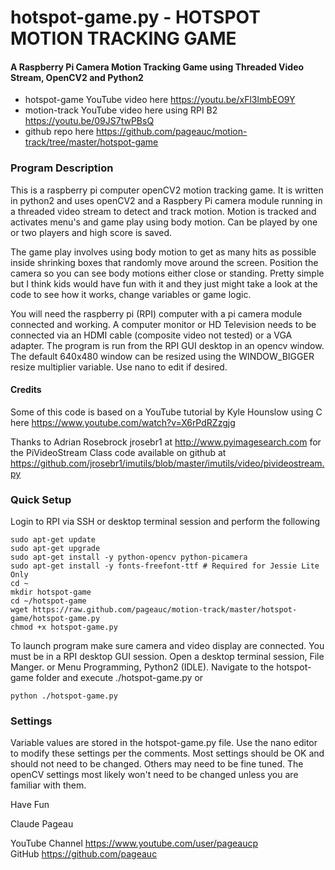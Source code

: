 # hotspot-game.py - HOTSPOT MOTION TRACKING GAME
#### A Raspberry Pi Camera Motion Tracking Game using Threaded Video Stream, OpenCV2 and Python2
  
* hotspot-game YouTube video here https://youtu.be/xFl3lmbEO9Y
* motion-track YouTube video here using RPI B2 https://youtu.be/09JS7twPBsQ
* github repo here https://github.com/pageauc/motion-track/tree/master/hotspot-game
### Program Description
This is a raspberry pi computer openCV2 motion tracking game.
It is written in python2 and uses openCV2 and a Raspbery Pi camera module running
in a threaded video stream to detect and track motion. Motion is tracked and
activates menu's and game play using body motion. Can be played by one or two
players and high score is saved. 

The game play involves using body motion to get as many hits as possible
inside shrinking boxes that randomly move around the screen. Position the camera
so you can see body motions either close or standing. Pretty simple
but I think kids would have fun with it and they just might take a look at the 
code to see how it works, change variables or game logic.

You will need the raspberry pi (RPI) computer with a pi camera module connected and working.
A computer monitor or HD Television needs to be connected via an HDMI cable (composite
video not tested) or a VGA adapter. The program is run from the RPI GUI desktop in an opencv window.
The default 640x480 window can be resized using the WINDOW_BIGGER resize multiplier variable.
Use nano to edit if desired.

#### Credits
Some of this code is based on a YouTube tutorial by
Kyle Hounslow using C here https://www.youtube.com/watch?v=X6rPdRZzgjg

Thanks to Adrian Rosebrock jrosebr1 at http://www.pyimagesearch.com 
for the PiVideoStream Class code available on github at
https://github.com/jrosebr1/imutils/blob/master/imutils/video/pivideostream.py

### Quick Setup
Login to RPI via SSH or desktop terminal session and perform the following

    sudo apt-get update
    sudo apt-get upgrade
    sudo apt-get install -y python-opencv python-picamera
    sudo apt-get install -y fonts-freefont-ttf # Required for Jessie Lite Only
    cd ~
    mkdir hotspot-game
    cd ~/hotspot-game
    wget https://raw.github.com/pageauc/motion-track/master/hotspot-game/hotspot-game.py
    chmod +x hotspot-game.py
    
To launch program make sure camera and video display are connected. You must
be in a RPI desktop GUI session.  Open a desktop terminal session, File Manger.
or Menu Programming, Python2 (IDLE). Navigate to the hotspot-game folder and
execute ./hotspot-game.py or
    
    python ./hotspot-game.py
    
### Settings

Variable values are stored in the hotspot-game.py file. Use the nano editor to
modify these settings per the comments.  Most settings should be OK and should
not need to be changed. Others may need to be fine tuned. The openCV settings most
likely won't need to be changed unless you are familiar with them.

Have Fun

Claude Pageau

YouTube Channel https://www.youtube.com/user/pageaucp  
GitHub https://github.com/pageauc
